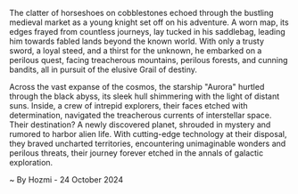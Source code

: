 
The clatter of horseshoes on cobblestones echoed through the bustling medieval market as a young knight set off on his adventure. A worn map, its edges frayed from countless journeys, lay tucked in his saddlebag, leading him towards fabled lands beyond the known world. With only a trusty sword, a loyal steed, and a thirst for the unknown, he embarked on a perilous quest, facing treacherous mountains, perilous forests, and cunning bandits, all in pursuit of the elusive Grail of destiny. 

Across the vast expanse of the cosmos, the starship "Aurora" hurtled through the black abyss, its sleek hull shimmering with the light of distant suns. Inside, a crew of intrepid explorers, their faces etched with determination, navigated the treacherous currents of interstellar space. Their destination? A newly discovered planet, shrouded in mystery and rumored to harbor alien life. With cutting-edge technology at their disposal, they braved uncharted territories, encountering unimaginable wonders and perilous threats, their journey forever etched in the annals of galactic exploration. 

~ By Hozmi - 24 October 2024
